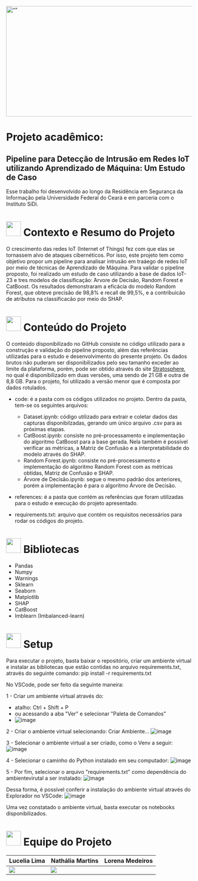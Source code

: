 <img src=https://github.com/Projeto-UFC-SiDi/projeto-ufc-sidi/assets/89808695/cf1762d0-ce2e-4dc0-9b5d-dcc68ab37899 alt= “” width="900" height="300">

# Projeto acadêmico:

## Pipeline para Detecção de Intrusão em Redes IoT utilizando Aprendizado de Máquina: Um Estudo de Caso

Esse trabalho foi desenvolvido ao longo da Residência em Segurança da Informação pela Universidade Federal do Ceará e em parceria com o Instituto SiDi.

<h1> <img height="40" width="40" src= "https://github.com/Projeto-UFC-SiDi/projeto-ufc-sidi/assets/89808695/9a23acf4-a4cf-406a-811c-50cd14d78b1a" />  Contexto e Resumo do Projeto </h1>

O crescimento das redes IoT (Internet of Things) fez com que elas se tornassem alvo de ataques cibernéticos. Por isso, este projeto tem como objetivo propor um pipeline para analisar intrusão em traáego de redes IoT por meio de técnicas de Aprendizado de Máquina. Para validar o pipeline proposto, foi realizado um estudo de caso utilizando a base de dados IoT-23 e tres modelos de classificação:  ́Arvore de Decisão, Random Forest e CatBoost. Os resultados demonstraram a eficácia do modelo Random Forest, que obteve precisão de
98,8% e recall de 99,5%, e a contribuicão de atributos na classificacão por meio do SHAP.


<h1> <img height="40" width="40" src= "https://github.com/Projeto-UFC-SiDi/projeto-ufc-sidi/assets/89808695/2b1ecaa4-bc9f-4b6e-8618-b22665a755aa" /> Conteúdo do Projeto </h1>

O conteúdo disponibilizado no GitHub consiste no código utilizado para a construção e validação do pipeline proposto, além das referências utilizadas para o estudo e desenvolvimento do presente projeto. Os dados brutos não puderam ser disponibilizados pelo seu tamanho exceder ao limite da plataforma, porém, pode ser obtido através do site [Stratosphere](https://www.stratosphereips.org/datasets-iot23), no qual é disponibilizado em duas versões, uma sendo de 21 GB e outra de 8,8 GB. Para o projeto, foi utilizado a versão menor que é composta por dados rotulados.
 
- code: é a pasta com os códigos utilizados no projeto. Dentro da pasta, tem-se os seguintes arquivos:
  -  Dataset.ipynb: código utilizado para extrair e coletar dados das capturas disponibilzadas, gerando um único arquivo .csv para as próximas etapas.
  -  CatBoost.ipynb: consiste no pré-processamento e implementação do algoritmo CatBoost para a base gerada. Nela também é possível verificar as métricas, a Matriz de Confusão e a interpretabilidade do modelo através do SHAP.
  -  Random Forest.ipynb: consiste no pré-processamento e implementação do algoritmo Random Forest com as métricas obtidas, Matriz de Confusão e SHAP.
  -  Árvore de Decisão.ipynb: segue o mesmo padrão dos anteriores, porém a implementação é para o algoritmo Árvore de Decisão.

- references: é a pasta que contém as referências que foram utilizadas para o estudo e execução do projeto apresentado.

- requirements.txt: arquivo que contém os requisitos necessários para rodar os códigos do projeto.

<h1> <img height="40" width="40" src= "https://github.com/Projeto-UFC-SiDi/projeto-ufc-sidi/assets/89808695/6f64d29c-8e45-452e-9721-5e2907da6d4c" /> Bibliotecas </h1>

- Pandas
- Numpy
- Warnings
- Sklearn
- Seaborn
- Matplotlib
- SHAP
- CatBoost
- Imblearn (Imbalanced-learn)

<h1> <img height="40" width="40" src= "https://github.com/Projeto-UFC-SiDi/projeto-ufc-sidi/assets/89808695/f681bf09-f8dd-461c-9216-ab741851a6b3" /> Setup </h1>

Para executar o projeto, basta baixar o repositório, criar um ambiente virtual e instalar as bibliotecas que estão contidas no arquivo requirements.txt, através do seguinte comando: pip install -r requirements.txt

No VSCode, pode ser feito da seguinte maneira:

1 - Criar um ambiente virtual através do:
- atalho: Ctrl + Shift + P
- ou acessando a aba "Ver" e selecionar "Paleta de Comandos"
- ![image](https://github.com/Projeto-UFC-SiDi/projeto-ufc-sidi/assets/89808695/c790088c-1d63-4355-b556-6426fd29713f)

2 - Criar o ambiente virtual selecionando: Criar Ambiente...
![image](https://github.com/Projeto-UFC-SiDi/projeto-ufc-sidi/assets/89808695/fa29b37f-173a-4f20-8ee9-070779418c8f)

3 - Selecionar o ambiente virtual a ser criado, como o Venv a seguir:
![image](https://github.com/Projeto-UFC-SiDi/projeto-ufc-sidi/assets/89808695/8bb6024e-0efb-46bc-8a8a-20c129f06427)

4 - Selecionar o caminho do Python instalado em seu computador:
![image](https://github.com/Projeto-UFC-SiDi/projeto-ufc-sidi/assets/89808695/aca93512-68fe-436c-9861-499d85973327)

5 - Por fim, selecionar o arquivo "requirements.txt" como dependência do ambientevirutal a ser instalado:
![image](https://github.com/Projeto-UFC-SiDi/projeto-ufc-sidi/assets/89808695/6d4f13a4-4f19-45c2-9cbe-c7e99aa7d77f)

Dessa forma, é possível conferir a instalação do ambiente virtual através do Explorador no VSCode:
![image](https://github.com/Projeto-UFC-SiDi/projeto-ufc-sidi/assets/89808695/3c3973f8-ca20-417c-ab39-e8480048a120)

Uma vez constatado o ambiente virtual, basta executar os notebooks disponibilizados.

<h1> <img height="40" width="40" src= "https://github.com/Projeto-UFC-SiDi/projeto-ufc-sidi/assets/89808695/e47ad0e4-3537-4b9c-ba8e-431c370028bb" /> Equipe do Projeto </h1>
 
|  **Lucelia Lima**  |   **Nathália Martins**   |  **Lorena Medeiros**  |
| ---------------- | ---------------------- | ------------------- |
| <a href="https://www.linkedin.com/in/lucelialima" target="_blank"><img loading="lazy" src="https://img.shields.io/badge/-LinkedIn-%230077B5?style=for-the-badge&logo=linkedin&logoColor=white" target="_blank"></a>  | <a href="https://www.linkedin.com/in/nathaliamartinss" target="_blank"><img loading="lazy" src="https://img.shields.io/badge/-LinkedIn-%230077B5?style=for-the-badge&logo=linkedin&logoColor=white" target="_blank"></a> |


